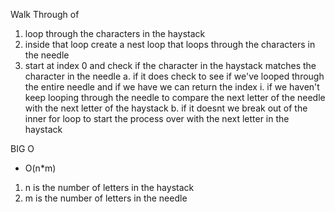 Walk Through of

1. loop through the characters in the haystack
2. inside that loop create a nest loop that loops through the characters in the needle
3. start at index 0 and check if the character in the haystack matches the character in the needle
   a. if it does check to see if we've looped through the entire needle and if we have we can return the index
   i. if we haven't keep looping through the needle to compare the next letter of the needle with the next letter of the haystack
   b. if it doesnt we break out of the inner for loop to start the process over with the next letter in the haystack

BIG O

- O(n\*m)

1. n is the number of letters in the haystack
2. m is the number of letters in the needle
